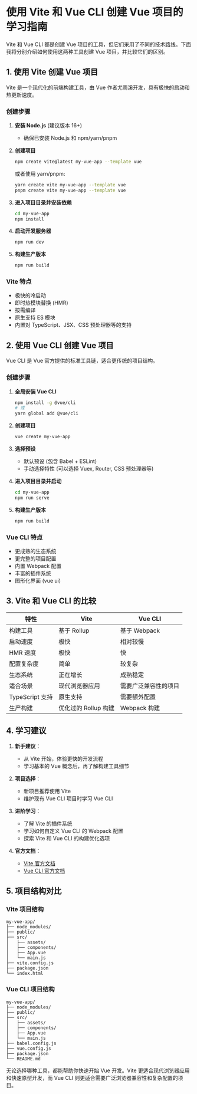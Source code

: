# 使用 Vite 和 Vue CLI 创建 Vue 项目的学习指南

Vite 和 Vue CLI 都是创建 Vue 项目的工具，但它们采用了不同的技术路线。下面我将分别介绍如何使用这两种工具创建 Vue 项目，并比较它们的区别。

## 1. 使用 Vite 创建 Vue 项目

Vite 是一个现代化的前端构建工具，由 Vue 作者尤雨溪开发，具有极快的启动和热更新速度。

### 创建步骤

1. **安装 Node.js** (建议版本 16+)
   - 确保已安装 Node.js 和 npm/yarn/pnpm

2. **创建项目**
   ```bash
   npm create vite@latest my-vue-app --template vue
   ```
   或者使用 yarn/pnpm:
   ```bash
   yarn create vite my-vue-app --template vue
   pnpm create vite my-vue-app --template vue
   ```

3. **进入项目目录并安装依赖**
   ```bash
   cd my-vue-app
   npm install
   ```

4. **启动开发服务器**
   ```bash
   npm run dev
   ```

5. **构建生产版本**
   ```bash
   npm run build
   ```

### Vite 特点
- 极快的冷启动
- 即时热模块替换 (HMR)
- 按需编译
- 原生支持 ES 模块
- 内置对 TypeScript、JSX、CSS 预处理器等的支持

## 2. 使用 Vue CLI 创建 Vue 项目

Vue CLI 是 Vue 官方提供的标准工具链，适合更传统的项目结构。

### 创建步骤

1. **全局安装 Vue CLI**
   ```bash
   npm install -g @vue/cli
   # 或
   yarn global add @vue/cli
   ```

2. **创建项目**
   ```bash
   vue create my-vue-app
   ```

3. **选择预设**
   - 默认预设 (包含 Babel + ESLint)
   - 手动选择特性 (可以选择 Vuex, Router, CSS 预处理器等)

4. **进入项目目录并启动**
   ```bash
   cd my-vue-app
   npm run serve
   ```

5. **构建生产版本**
   ```bash
   npm run build
   ```

### Vue CLI 特点
- 更成熟的生态系统
- 更完整的项目配置
- 内置 Webpack 配置
- 丰富的插件系统
- 图形化界面 (vue ui)

## 3. Vite 和 Vue CLI 的比较

| 特性 | Vite | Vue CLI |
|------|------|---------|
| 构建工具 | 基于 Rollup | 基于 Webpack |
| 启动速度 | 极快 | 相对较慢 |
| HMR 速度 | 极快 | 快 |
| 配置复杂度 | 简单 | 较复杂 |
| 生态系统 | 正在增长 | 成熟稳定 |
| 适合场景 | 现代浏览器应用 | 需要广泛兼容性的项目 |
| TypeScript 支持 | 原生支持 | 需要额外配置 |
| 生产构建 | 优化过的 Rollup 构建 | Webpack 构建 |

## 4. 学习建议

1. **新手建议**：
   - 从 Vite 开始，体验更快的开发流程
   - 学习基本的 Vue 概念后，再了解构建工具细节

2. **项目选择**：
   - 新项目推荐使用 Vite
   - 维护现有 Vue CLI 项目时学习 Vue CLI

3. **进阶学习**：
   - 了解 Vite 的插件系统
   - 学习如何自定义 Vue CLI 的 Webpack 配置
   - 探索 Vite 和 Vue CLI 的构建优化选项

4. **官方文档**：
   - [Vite 官方文档](https://vitejs.dev/)
   - [Vue CLI 官方文档](https://cli.vuejs.org/)

## 5. 项目结构对比

### Vite 项目结构
```
my-vue-app/
├── node_modules/
├── public/
├── src/
│   ├── assets/
│   ├── components/
│   ├── App.vue
│   └── main.js
├── vite.config.js
├── package.json
└── index.html
```

### Vue CLI 项目结构
```
my-vue-app/
├── node_modules/
├── public/
├── src/
│   ├── assets/
│   ├── components/
│   ├── App.vue
│   └── main.js
├── babel.config.js
├── vue.config.js
├── package.json
└── README.md
```

无论选择哪种工具，都能帮助你快速开始 Vue 开发。Vite 更适合现代浏览器应用和快速原型开发，而 Vue CLI 则更适合需要广泛浏览器兼容性和复杂配置的项目。

